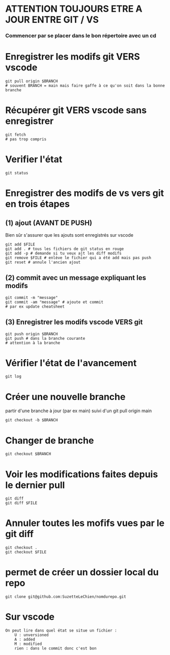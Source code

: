 # ATTENTION TOUJOURS ETRE A JOUR ENTRE GIT / VS
### Commencer par se placer dans le bon répertoire avec un cd

# Enregistrer les modifs git VERS vscode
```shell
git pull origin $BRANCH
# souvent BRANCH = main mais faire gaffe à ce qu'on soit dans la bonne branche
```
# Récupérer git VERS vscode sans enregistrer
```shell
git fetch
# pas trop compris
```

# Verifier l'état
```shell
git status
```

# Enregistrer des modifs de vs vers git en trois étapes
## (1) ajout (AVANT DE PUSH)
Bien sûr s'assurer que les ajouts sont enregistrés sur vscode
```shell
git add $FILE
git add . # tous les fichiers de git status en rouge
git add -p # demande si tu veux ajt les diff modifs
git remove $FILE # enlève le fichier qui a été add mais pas push
git reset # annule l'ancien ajout
```

## (2) commit avec un message expliquant les modifs
```shell
git commit -m "message"
git commit -am "message" # ajoute et commit
# par ex update cheatsheet
```

## (3) Enregistrer les modifs vscode VERS git
```shell
git push origin $BRANCH
git push # dans la branche courante
# attention à la branche
```


# Vérifier l'état de l'avancement
```shell
git log
```

# Créer une nouvelle branche
partir d'une branche à jour (par ex main) suivi d'un git pull origin main
```shell
git checkout -b $BRANCH
```

# Changer de branche
```shell
git checkout $BRANCH
```

# Voir les modifications faites depuis le dernier pull
```shell
git diff
git diff $FILE
```

# Annuler toutes les mofifs vues par le git diff
```shell
git checkout .
git checkout $FILE
```

# permet de créer un dossier local du repo
```shell
git clone git@github.com:SuzetteLeChien/nomdurepo.git
```

# Sur vscode
```
On peut lire dans quel état se situe un fichier :
    U : unversioned
    A : added
    M : modified
    rien : dans le commit donc c'est bon
```


